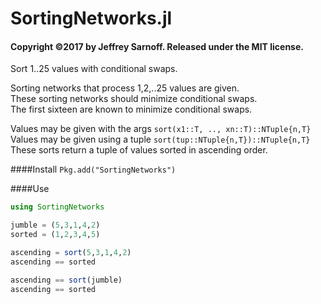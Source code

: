 # SortingNetworks.jl

#### Copyright ©2017 by Jeffrey Sarnoff.  Released under the MIT license.

Sort 1..25 values with conditional swaps.

Sorting networks that process 1,2,..25 values are given.  
These sorting networks should minimize conditional swaps.  
The first sixteen are known to minimize conditional swaps.  
    
Values may be given with the args  `sort(x1::T, .., xn::T)::NTuple{n,T}`  
Values may be given using a tuple  `sort(tup::NTuple{n,T})::NTuple{n,T}`  
These sorts return a tuple of values sorted in ascending order.  

####Install
`Pkg.add("SortingNetworks")`

####Use
```julia
using SortingNetworks

jumble = (5,3,1,4,2)
sorted = (1,2,3,4,5)

ascending = sort(5,3,1,4,2)
ascending == sorted

ascending == sort(jumble)
ascending == sorted
```
